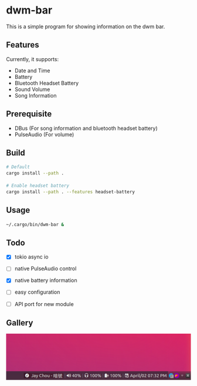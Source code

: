 # dwm-bar

This is a simple program for showing information on the dwm bar.

## Features

Currently, it supports:

* Date and Time
* Battery
* Bluetooth Headset Battery
* Sound Volume
* Song Information

## Prerequisite

- DBus (For song information and bluetooth headset battery)
- PulseAudio (For volume)

## Build

```bash
# Default
cargo install --path .

# Enable headset battery
cargo install --path . --features headset-battery
```

## Usage

```bash
~/.cargo/bin/dwm-bar &
```

## Todo

- [x] tokio async io
- [ ] native PulseAudio control
- [x] native battery information
- [ ] easy configuration
- [ ] API port for new module


## Gallery

![image](./images/image.png)

